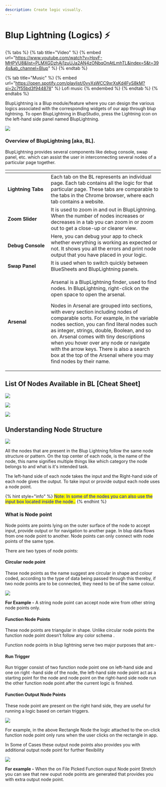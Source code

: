 ```yaml
---
description: Create logic visually.
---
```


# Blup Lightning (Logics) ⚡

{% tabs %}
{% tab title="Video" %}
{% embed url="https://www.youtube.com/watch?v=HovF-MHPVU8&list=PLMXGDzhAj1zuUJa2AN4zONbqOnAtLmhTL&index=5&t=394s&ab_channel=Blup" %}
{% endtab %}

{% tab title="Music" %}
{% embed url="https://open.spotify.com/playlist/0vvXsWCC9xrXsKd4FyS8kM?si=2c7f55bd3f944878" %}
Lofi music
{% endembed %}
{% endtab %}
{% endtabs %}

BlupLightning is a Blup module/feature where you can design the various logics associated with the corresponding widgets of our app through blup lightning. To open BlupLightning in BlupStudio, press the Lightning icon on the left-hand side panel named BlupLightning.

![](<../../.gitbook/assets/bluplightning (1).gif>)

### Overview of BlupLightning \[aka, BL].

BlupLightning provides several components like debug console, swap panel, etc. which can assist the user in interconnecting several nodes of a particular page together.

<table><thead><tr><th width="124"></th><th></th></tr></thead><tbody><tr><td><strong>Lightning Tabs</strong></td><td>Each tab on the BL represents an individual page. Each tab contains all the logic for that particular page. These tabs are comparable to the tabs in the Chrome browser, where each tab contains a website.</td></tr><tr><td><strong>Zoom Slider</strong></td><td>It is used to zoom in and out in BlupLightning. When the number of nodes increases or decreases in a tab you can zoom in or zoom out to get a close-up or clearer view.</td></tr><tr><td><strong>Debug Console</strong></td><td>Here, you can debug your app to check whether everything is working as expected or not. It shows you all the errors and print node output that you have placed in your logic.</td></tr><tr><td> <strong>Swap Panel</strong></td><td>It is used when to switch quickly between  BlueSheets and BlupLightning panels.</td></tr><tr><td> <strong>Arsenal</strong></td><td><p>Arsenal is a BlupLightning finder, used to find nodes. In BlupLightning, right-click on the open space to open the arsenal.</p><p>Nodes in Arsenal are grouped into sections, with every section including nodes of comparable sorts. For example, in the variable nodes section, you can find literal nodes such as integer, strings, double, Boolean, and so on. Arsenal comes with tiny descriptions when you hover over any node or navigate with the arrow keys. There is also a search box at the top of the Arsenal where you may find nodes by their name. </p></td></tr></tbody></table>



## List Of Nodes Available in BL \[Cheat Sheet]

![](../../.gitbook/assets/cheat-sheet-helper-functiom.png)

![](<../../.gitbook/assets/Web 1920 – 99.png>)

![](<../../.gitbook/assets/Web 1920 – 130dd.png>)

## Understanding Node Structure

![](../../.gitbook/assets/node-structure.png)

All the nodes that are present in the Blup Lightning follow the same node structure or pattern. On the top center of each node, is the name of the node, this name signifies multiple things like which category the node belongs to and what is it's intended task.

The left-hand side of each node takes the input and the Right-hand side of each node gives the output. To take input or provide output each node uses a node point.

{% hint style="info" %}
<mark style="color:blue;">Note: In some of the nodes you can also use the input box located inside the node..</mark>
{% endhint %}

### What is Node point

Node points are points lying on the outer surface of the node to accept input, provide output or for navigation to another page. In blup data flows from one node point to another. Node points can only connect with node points of the same type.

There are two types of node points:

#### **Circular node point**

These node points as the name suggest are circular in shape and colour coded, according to the type of data being passed through this thereby, if two node points are to be connected, they need to be of the same colour.&#x20;



![](../../.gitbook/assets/colorSchema.png)

**For Example -** A string node point can accept node wire from other string node points only.

#### **Function Node Points**

These node points are triangular in shape. Unlike circular node points the function node point doesn’t follow any color schema .&#x20;

Function node points in blup lightning serve two major purposes that are:-&#x20;

#### Run Trigger

Run trigger consist of two function node point one on left-hand side and one on right -hand side of the node, the left-hand side node point act as a starting point for the node and node point on the right-hand side node run the other function node point after the current logic is finished.

#### Function Output Node Points

These node point are present on the right hand side, they are useful for running a logic based on certain triggers.

![](<../../.gitbook/assets/Screenshot (105).png>)

For example, in the above Rectangle Node the logic attached to the on-click function node point only runs when the user clicks on the rectangle in app.

In Some of Cases these output node points also provides you with additional output node point for further flexibility

![](../../.gitbook/assets/functionOutputNodePoints.gif)

**For example -** When the on File Picked Function ouput Node point Stretch you can see that new ouput node points are generated that provides you with extra output node point.
